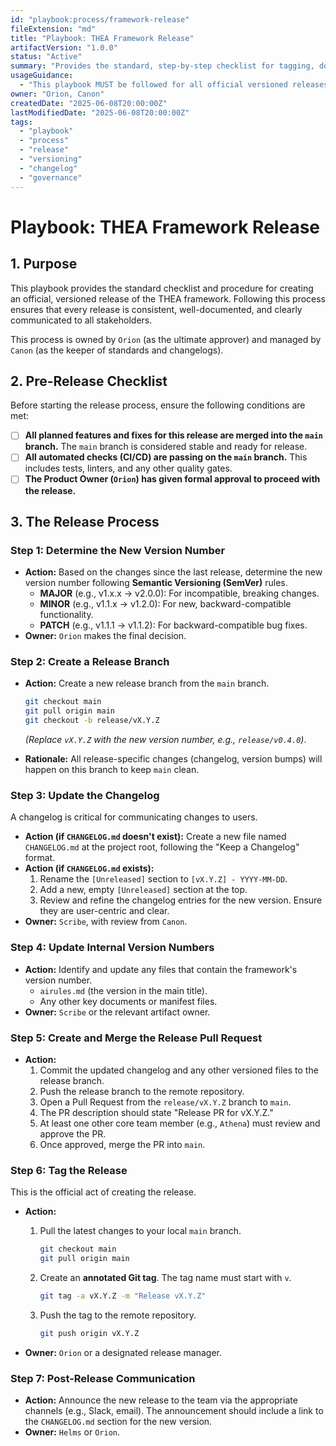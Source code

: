 ```yaml
---
id: "playbook:process/framework-release"
fileExtension: "md"
title: "Playbook: THEA Framework Release"
artifactVersion: "1.0.0"
status: "Active"
summary: "Provides the standard, step-by-step checklist for tagging, documenting, and communicating a new release of the THEA framework."
usageGuidance:
  - "This playbook MUST be followed for all official versioned releases of the THEA framework."
owner: "Orion, Canon"
createdDate: "2025-06-08T20:00:00Z"
lastModifiedDate: "2025-06-08T20:00:00Z"
tags:
  - "playbook"
  - "process"
  - "release"
  - "versioning"
  - "changelog"
  - "governance"
---
```

# Playbook: THEA Framework Release

## 1. Purpose

This playbook provides the standard checklist and procedure for creating an official, versioned release of the THEA framework. Following this process ensures that every release is consistent, well-documented, and clearly communicated to all stakeholders.

This process is owned by `Orion` (as the ultimate approver) and managed by `Canon` (as the keeper of standards and changelogs).

## 2. Pre-Release Checklist

Before starting the release process, ensure the following conditions are met:

- [ ] **All planned features and fixes for this release are merged into the `main` branch.** The `main` branch is considered stable and ready for release.
- [ ] **All automated checks (CI/CD) are passing on the `main` branch.** This includes tests, linters, and any other quality gates.
- [ ] **The Product Owner (`Orion`) has given formal approval to proceed with the release.**

## 3. The Release Process

### Step 1: Determine the New Version Number

- **Action:** Based on the changes since the last release, determine the new version number following **Semantic Versioning (SemVer)** rules.
  - **MAJOR** (e.g., v1.x.x -> v2.0.0): For incompatible, breaking changes.
  - **MINOR** (e.g., v1.1.x -> v1.2.0): For new, backward-compatible functionality.
  - **PATCH** (e.g., v1.1.1 -> v1.1.2): For backward-compatible bug fixes.
- **Owner:** `Orion` makes the final decision.

### Step 2: Create a Release Branch

- **Action:** Create a new release branch from the `main` branch.

  ```bash
  git checkout main
  git pull origin main
  git checkout -b release/vX.Y.Z
  ```

  *(Replace `vX.Y.Z` with the new version number, e.g., `release/v0.4.0`)*.
- **Rationale:** All release-specific changes (changelog, version bumps) will happen on this branch to keep `main` clean.

### Step 3: Update the Changelog

A changelog is critical for communicating changes to users.

- **Action (if `CHANGELOG.md` doesn't exist):** Create a new file named `CHANGELOG.md` at the project root, following the "Keep a Changelog" format.
- **Action (if `CHANGELOG.md` exists):**
  1. Rename the `[Unreleased]` section to `[vX.Y.Z] - YYYY-MM-DD`.
  2. Add a new, empty `[Unreleased]` section at the top.
  3. Review and refine the changelog entries for the new version. Ensure they are user-centric and clear.
- **Owner:** `Scribe`, with review from `Canon`.

### Step 4: Update Internal Version Numbers

- **Action:** Identify and update any files that contain the framework's version number.
  - `airules.md` (the version in the main title).
  - Any other key documents or manifest files.
- **Owner:** `Scribe` or the relevant artifact owner.

### Step 5: Create and Merge the Release Pull Request

- **Action:**
  1. Commit the updated changelog and any other versioned files to the release branch.
  2. Push the release branch to the remote repository.
  3. Open a Pull Request from the `release/vX.Y.Z` branch to `main`.
  4. The PR description should state "Release PR for vX.Y.Z."
  5. At least one other core team member (e.g., `Athena`) must review and approve the PR.
  6. Once approved, merge the PR into `main`.

### Step 6: Tag the Release

This is the official act of creating the release.

- **Action:**
  1. Pull the latest changes to your local `main` branch.

     ```bash
     git checkout main
     git pull origin main
     ```

  2. Create an **annotated Git tag**. The tag name must start with `v`.

     ```bash
     git tag -a vX.Y.Z -m "Release vX.Y.Z"
     ```

  3. Push the tag to the remote repository.

     ```bash
     git push origin vX.Y.Z
     ```

- **Owner:** `Orion` or a designated release manager.

### Step 7: Post-Release Communication

- **Action:** Announce the new release to the team via the appropriate channels (e.g., Slack, email). The announcement should include a link to the `CHANGELOG.md` section for the new version.
- **Owner:** `Helms` or `Orion`.

```
